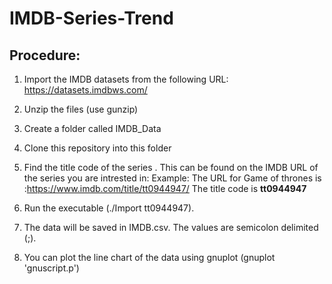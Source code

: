 # IMDB-Series-Trend

## Procedure:
1. Import the IMDB datasets from the following URL:  
https://datasets.imdbws.com/
 
2. Unzip the files (use gunzip)

3. Create a folder called IMDB_Data

4. Clone this repository into this folder

5. Find the title code of the series . This can be found on the IMDB URL of the series you are intrested in:
	Example: The URL for Game of thrones is :https://www.imdb.com/title/tt0944947/
	The title code is **tt0944947**
	
6. Run the executable (./Import tt0944947). 

7. The data will be saved in IMDB.csv. The values are semicolon delimited (;).

8. You can plot the line chart of the data using gnuplot (gnuplot 'gnuscript.p')  
